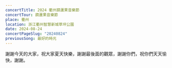 ```yaml
---
concertTitle: 2024 衢州葫蘆果音樂節
concertTour: 葫蘆果音樂節
place: 衢州
location: 浙江衢州智慧新城草坪公園
date: 2024-08-24
concertPageSlug: "20240824"
previousSong: 最好的時光
---
```

謝謝今天的大家，祝大家夏天快樂，謝謝最後面的觀眾，謝謝你們，祝你們天天愉快，謝謝。